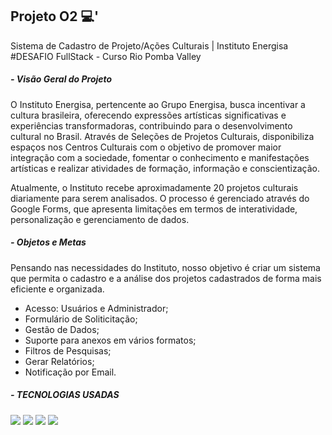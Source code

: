 ## Projeto O2  💻'
Sistema de Cadastro de Projeto/Ações Culturais | Instituto Energisa
#DESAFIO FullStack - Curso Rio Pomba Valley

##### - Visão Geral do Projeto
O Instituto Energisa, pertencente ao Grupo Energisa, busca incentivar a cultura brasileira, oferecendo expressões artísticas 
significativas e experiências transformadoras, contribuindo para o desenvolvimento cultural no Brasil. Através de Seleções de 
Projetos Culturais, disponibiliza espaços nos Centros Culturais com o objetivo de promover maior integração com a sociedade, 
fomentar o conhecimento e manifestações artísticas e realizar atividades de formação, informação e conscientização.

Atualmente, o Instituto recebe aproximadamente 20 projetos culturais diariamente para serem analisados. O processo é gerenciado 
através do Google Forms, que apresenta limitações em termos de interatividade, personalização e gerenciamento de dados.

##### - Objetos e Metas
Pensando nas necessidades do Instituto, nosso objetivo é criar um sistema que permita o cadastro e a análise dos projetos cadastrados de forma mais eficiente e organizada.
- Acesso: Usuários e Administrador;
- Formulário de Soliticitação;
- Gestão de Dados;
- Suporte para anexos em vários formatos;
- Filtros de Pesquisas;
- Gerar Relatórios;
- Notificação por Email.

##### - TECNOLOGIAS USADAS

<img src="https://cdn.jsdelivr.net/gh/devicons/devicon@latest/icons/react/react-original-wordmark.svg" /> <img src="https://cdn.jsdelivr.net/gh/devicons/devicon@latest/icons/vitejs/vitejs-original.svg" /> <img src="https://cdn.jsdelivr.net/gh/devicons/devicon@latest/icons/npm/npm-original-wordmark.svg" />  <img src="https://cdn.jsdelivr.net/gh/devicons/devicon@latest/icons/javascript/javascript-plain.svg" />
          


